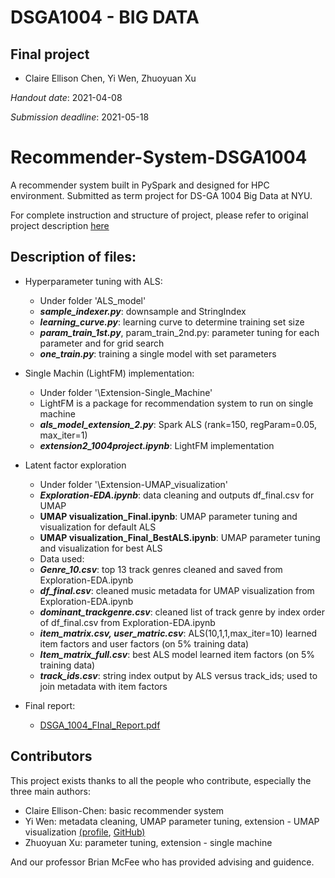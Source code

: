 # DSGA1004 - BIG DATA
## Final project
- Claire Ellison Chen, Yi Wen, Zhuoyuan Xu

*Handout date*: 2021-04-08

*Submission deadline*: 2021-05-18

# Recommender-System-DSGA1004
A recommender system built in PySpark and designed for HPC environment. Submitted as term project for DS-GA 1004 Big Data at NYU.

For complete instruction and structure of project, please refer to original project description [here](https://github.com/nyu-big-data/final-project-team_gxs/blob/main/instructions.md)

## Description of files:
 
- Hyperparameter tuning with ALS: 
  - Under folder 'ALS_model'
  - ***sample_indexer.py***: downsample and StringIndex
  - ***learning_curve.py***: learning curve to determine training set size
  - ***param_train_1st.py***, param_train_2nd.py: parameter tuning for each parameter and for grid search
  - ***one_train.py***: training a single model with set parameters

- Single Machin (LightFM) implementation:
  - Under folder '\Extension-Single_Machine'
  - LightFM is a package for recommendation system to run on single machine
  - ***als_model_extension_2.py***: Spark ALS (rank=150, regParam=0.05, max_iter=1)
  - ***extension2_1004project.ipynb***: LightFM implementation
  
- Latent factor exploration
  - Under folder '\Extension-UMAP_visualization'
  - ***Exploration-EDA.ipynb***: data cleaning and outputs df_final.csv for UMAP
  - **UMAP visualization_Final.ipynb**: UMAP parameter tuning and visualization for default ALS
  - **UMAP visualization_Final_BestALS.ipynb**: UMAP parameter tuning and visualization for best ALS
  - Data used:
  - ***Genre_10.csv***: top 13 track genres cleaned and saved from Exploration-EDA.ipynb
  - ***df_final.csv***: cleaned music metadata for UMAP visualization from Exploration-EDA.ipynb
  - ***dominant_trackgenre.csv***: cleaned list of track genre by index order of df_final.csv from Exploration-EDA.ipynb
  - ***item_matrix.csv, user_matric.csv***: ALS(10,1,1,max_iter=10) learned item factors and user factors (on 5% training data)
  - ***Item_matrix_full.csv***: best ALS model learned item factors (on 5% training data)
  - ***track_ids.csv***: string index output by ALS versus track_ids; used to join metadata with item factors

- Final report: 
  - [DSGA_1004_FInal_Report.pdf](https://github.com/nyu-big-data/final-project-team_gxs/blob/main/1004_MSD_Recommendation_System_Final_Report.pdf)

## Contributors

This project exists thanks to all the people who contribute, especially the three main authors:
- Claire Ellison-Chen: basic recommender system
- Yi Wen: metadata cleaning, UMAP parameter tuning, extension - UMAP visualization [(profile](https://www.linkedin.com/in/yi-sophia-wen/), [GitHub)](https://github.com/yiwen1996)
- Zhuoyuan Xu: parameter tuning, extension - single machine


And our professor Brian McFee who has provided advising and guidence.
